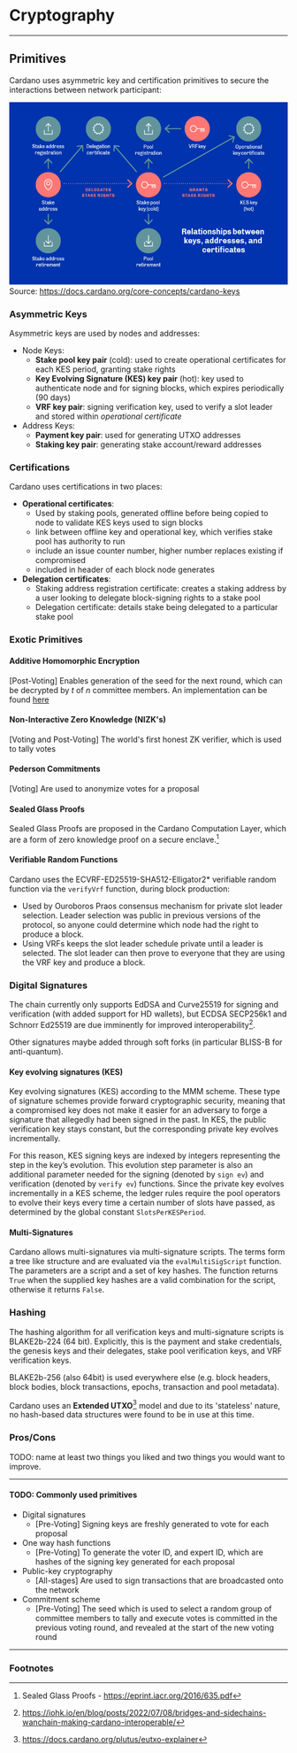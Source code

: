 # Cryptography

---
## Primitives
Cardano uses asymmetric key and certification primitives to secure the interactions between network participant:

![img_3.png](img_3.png)  
Source: https://docs.cardano.org/core-concepts/cardano-keys

### Asymmetric Keys
Asymmetric keys are used by nodes and addresses:
- Node Keys:
  - **Stake pool key pair** (cold): used to create operational certificates for each KES period, granting stake rights
  - **Key Evolving Signature (KES) key pair** (hot): key used to authenticate node and for signing blocks, which
    expires periodically (90 days)
  - **VRF key pair**: signing verification key, used to verify a slot leader and stored within *operational certificate*
- Address Keys:
  - **Payment key pair**: used for generating UTXO addresses
  - **Staking key pair**: generating stake account/reward addresses

### Certifications
Cardano uses certifications in two places:
- **Operational certificates**:
  - Used by staking pools, generated offline before being copied to node to validate KES keys used to sign blocks
  - link between offline key and operational key, which verifies stake pool has authority to run
  - include an issue counter number, higher number replaces existing if compromised
  - included in header of each block node generates
- **Delegation certificates**:
  - Staking address registration certificate: creates a staking address by a user looking to delegate block-signing
    rights to a stake pool
  - Delegation certificate: details stake being delegated to a particular stake pool

### Exotic Primitives

#### Additive Homomorphic Encryption
[Post-Voting] Enables generation of the seed for the next round, which can be decrypted by _t_ of _n_ committee
members. An implementation can be found [here](https://github.com/aistcrypt/Lifted-ElGamal)

#### Non-Interactive Zero Knowledge (NIZK's)
[Voting and Post-Voting] The world's first honest ZK verifier, which is used to tally votes

#### Pederson Commitments
[Voting] Are used to anonymize votes for a proposal

#### Sealed Glass Proofs
Sealed Glass Proofs are proposed in the Cardano Computation Layer, which are a form of zero knowledge proof on a
secure enclave.[^1]

#### Verifiable Random Functions
Cardano uses the ECVRF-ED25519-SHA512-Elligator2* verifiable random function via the `verifyVrf` function, during block 
production:
* Used by Ouroboros Praos consensus mechanism for private slot leader selection. Leader selection was public in 
  previous versions of the protocol, so anyone could determine which node had the right to produce a block.
* Using VRFs keeps the slot leader schedule private until a leader is selected. The slot leader can then prove to
  everyone that they are using the VRF key and produce a block.

### Digital Signatures
The chain currently only supports EdDSA and Curve25519 for signing and verification (with added support for HD 
wallets), but ECDSA SECP256k1 and Schnorr Ed25519 are due imminently for improved interoperability[^2]. 

Other signatures maybe added through soft forks (in particular BLISS-B for anti-quantum).

#### Key evolving signatures (KES)
Key evolving signatures (KES) according to the MMM scheme. These type of signature schemes provide forward 
cryptographic security, meaning that a compromised key does not make it easier for an adversary to forge a signature 
that allegedly had been signed in the past. In KES, the public verification key stays constant, but the 
corresponding private key evolves incrementally. 

For this reason, KES signing keys are indexed by integers representing the step in the key’s evolution. This 
evolution step parameter is also an additional parameter needed for the signing (denoted by `sign ev`) and 
verification (denoted by `verify ev`) functions. Since the private key evolves incrementally in a KES scheme, the 
ledger rules require the pool operators to evolve their keys every time a certain number of slots have passed, as 
determined by the global constant `SlotsPerKESPeriod`.

#### Multi-Signatures 
Cardano allows multi-signatures via multi-signature scripts. The terms form a tree like structure and are evaluated 
via the `evalMultiSigScript` function. The parameters are a script and a set of key hashes. The function returns 
`True` when the supplied key hashes are a valid combination for the script, otherwise it returns `False`.

### Hashing
The hashing algorithm for all verification keys and multi-signature scripts is BLAKE2b-224 (64 bit). Explicitly, 
this is the payment and stake credentials, the genesis keys and their delegates, stake pool verification keys, and 
VRF verification keys.

BLAKE2b-256 (also 64bit) is used everywhere else (e.g. block headers, block bodies, block transactions, epochs, 
transaction and pool metadata).

Cardano uses an **Extended UTXO**[^3] model and due to its 'stateless' nature, no hash-based data structures were
found to be in use at this time.

### Pros/Cons
TODO: name at least two things you liked and two things you would want to improve.

---

#### TODO: Commonly used primitives

- Digital signatures
  - [Pre-Voting] Signing keys are freshly generated to vote for each proposal
- One way hash functions
  - [Pre-Voting] To generate the voter ID, and expert ID, which are hashes of the signing key generated for each proposal
- Public-key cryptography
  - [All-stages] Are used to sign transactions that are broadcasted onto the network
- Commitment scheme
  - [Pre-Voting] The seed which is used to select a random group of committee members to tally and execute votes is committed in the previous voting round, and revealed at the start of the new voting round

---
### Footnotes
[^1]: Sealed Glass Proofs - https://eprint.iacr.org/2016/635.pdf  
[^2]: https://iohk.io/en/blog/posts/2022/07/08/bridges-and-sidechains-wanchain-making-cardano-interoperable/  
[^3]: https://docs.cardano.org/plutus/eutxo-explainer

